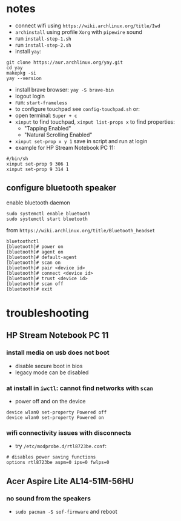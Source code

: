 # notes
* connect wifi using `https://wiki.archlinux.org/title/Iwd`
* `archinstall` using profile `Xorg` with `pipewire` sound
* run `install-step-1.sh`
* run `install-step-2.sh`
* install `yay`:
```
git clone https://aur.archlinux.org/yay.git
cd yay
makepkg -si
yay --version
```
* install brave browser: `yay -S brave-bin`
* logout login
* run: `start-frameless`
* to configure touchpad see `config-touchpad.sh` or:
* open terminal: `Super + c`
* `xinput` to find touchpad, `xinput list-props x` to find properties:
  - "Tapping Enabled"
  - "Natural Scrolling Enabled"
* `xinput set-prop x y 1`
  save in script and run at login
* example for HP Stream Notebook PC 11:
```
#/bin/sh
xinput set-prop 9 306 1
xinput set-prop 9 314 1
```

## configure bluetooth speaker
enable bluetooth daemon
```
sudo systemctl enable bluetooth
sudo systemctl start bluetooth
```
from `https://wiki.archlinux.org/title/Bluetooth_headset`
```
bluetoothctl
[bluetooth]# power on
[bluetooth]# agent on
[bluetooth]# default-agent
[bluetooth]# scan on
[bluetooth]# pair <device id>
[bluetooth]# connect <device id>
[bluetooth]# trust <device id>
[bluetooth]# scan off
[bluetooth]# exit
```

# troubleshooting

## HP Stream Notebook PC 11

### install media on usb does not boot
* disable secure boot in bios
* legacy mode can be disabled

### at install in `iwctl`: cannot find networks with  `scan`
* power off and on the device
```
device wlan0 set-property Powered off
device wlan0 set-property Powered on
```
### wifi connectivity issues with disconnects
* try `/etc/modprobe.d/rtl8723be.conf`:
```
# disables power saving functions
options rtl8723be aspm=0 ips=0 fwlps=0
```

## Acer Aspire Lite AL14-51M-56HU

### no sound from the speakers
* `sudo pacman -S sof-firmware` and reboot
